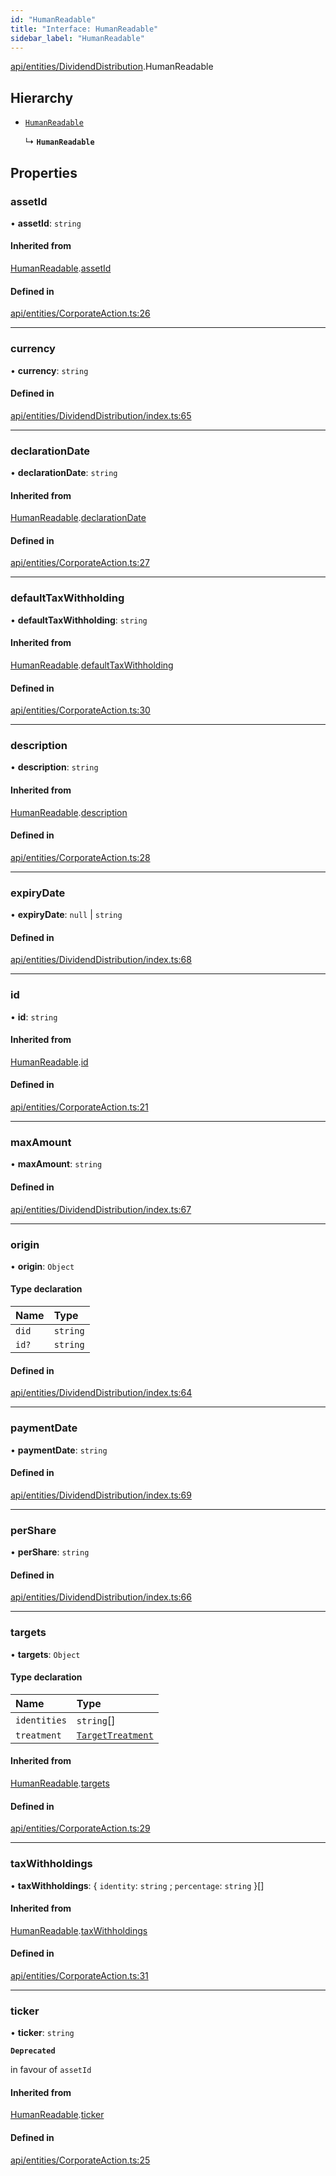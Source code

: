 ```yaml
---
id: "HumanReadable"
title: "Interface: HumanReadable"
sidebar_label: "HumanReadable"
---
```


[api/entities/DividendDistribution](../../../../../modules/API/Entities/DividendDistribution/DividendDistribution.md).HumanReadable

## Hierarchy

- [`HumanReadable`](../../CorporateAction/HumanReadable/HumanReadable.md)

  ↳ **`HumanReadable`**

## Properties

### assetId

• **assetId**: `string`

#### Inherited from

[HumanReadable](../../CorporateAction/HumanReadable/HumanReadable.md).[assetId](../../CorporateAction/HumanReadable/HumanReadable.md#assetid)

#### Defined in

[api/entities/CorporateAction.ts:26](https://github.com/PolymeshAssociation/polymesh-sdk/blob/5b946f904/src/api/entities/CorporateAction.ts#L26)

___

### currency

• **currency**: `string`

#### Defined in

[api/entities/DividendDistribution/index.ts:65](https://github.com/PolymeshAssociation/polymesh-sdk/blob/5b946f904/src/api/entities/DividendDistribution/index.ts#L65)

___

### declarationDate

• **declarationDate**: `string`

#### Inherited from

[HumanReadable](../../CorporateAction/HumanReadable/HumanReadable.md).[declarationDate](../../CorporateAction/HumanReadable/HumanReadable.md#declarationdate)

#### Defined in

[api/entities/CorporateAction.ts:27](https://github.com/PolymeshAssociation/polymesh-sdk/blob/5b946f904/src/api/entities/CorporateAction.ts#L27)

___

### defaultTaxWithholding

• **defaultTaxWithholding**: `string`

#### Inherited from

[HumanReadable](../../CorporateAction/HumanReadable/HumanReadable.md).[defaultTaxWithholding](../../CorporateAction/HumanReadable/HumanReadable.md#defaulttaxwithholding)

#### Defined in

[api/entities/CorporateAction.ts:30](https://github.com/PolymeshAssociation/polymesh-sdk/blob/5b946f904/src/api/entities/CorporateAction.ts#L30)

___

### description

• **description**: `string`

#### Inherited from

[HumanReadable](../../CorporateAction/HumanReadable/HumanReadable.md).[description](../../CorporateAction/HumanReadable/HumanReadable.md#description)

#### Defined in

[api/entities/CorporateAction.ts:28](https://github.com/PolymeshAssociation/polymesh-sdk/blob/5b946f904/src/api/entities/CorporateAction.ts#L28)

___

### expiryDate

• **expiryDate**: ``null`` \| `string`

#### Defined in

[api/entities/DividendDistribution/index.ts:68](https://github.com/PolymeshAssociation/polymesh-sdk/blob/5b946f904/src/api/entities/DividendDistribution/index.ts#L68)

___

### id

• **id**: `string`

#### Inherited from

[HumanReadable](../../CorporateAction/HumanReadable/HumanReadable.md).[id](../../CorporateAction/HumanReadable/HumanReadable.md#id)

#### Defined in

[api/entities/CorporateAction.ts:21](https://github.com/PolymeshAssociation/polymesh-sdk/blob/5b946f904/src/api/entities/CorporateAction.ts#L21)

___

### maxAmount

• **maxAmount**: `string`

#### Defined in

[api/entities/DividendDistribution/index.ts:67](https://github.com/PolymeshAssociation/polymesh-sdk/blob/5b946f904/src/api/entities/DividendDistribution/index.ts#L67)

___

### origin

• **origin**: `Object`

#### Type declaration

| Name | Type |
| :------ | :------ |
| `did` | `string` |
| `id?` | `string` |

#### Defined in

[api/entities/DividendDistribution/index.ts:64](https://github.com/PolymeshAssociation/polymesh-sdk/blob/5b946f904/src/api/entities/DividendDistribution/index.ts#L64)

___

### paymentDate

• **paymentDate**: `string`

#### Defined in

[api/entities/DividendDistribution/index.ts:69](https://github.com/PolymeshAssociation/polymesh-sdk/blob/5b946f904/src/api/entities/DividendDistribution/index.ts#L69)

___

### perShare

• **perShare**: `string`

#### Defined in

[api/entities/DividendDistribution/index.ts:66](https://github.com/PolymeshAssociation/polymesh-sdk/blob/5b946f904/src/api/entities/DividendDistribution/index.ts#L66)

___

### targets

• **targets**: `Object`

#### Type declaration

| Name | Type |
| :------ | :------ |
| `identities` | `string`[] |
| `treatment` | [`TargetTreatment`](../../../../../enums/API/Entities/CorporateActionBase/Types/TargetTreatment/TargetTreatment.md) |

#### Inherited from

[HumanReadable](../../CorporateAction/HumanReadable/HumanReadable.md).[targets](../../CorporateAction/HumanReadable/HumanReadable.md#targets)

#### Defined in

[api/entities/CorporateAction.ts:29](https://github.com/PolymeshAssociation/polymesh-sdk/blob/5b946f904/src/api/entities/CorporateAction.ts#L29)

___

### taxWithholdings

• **taxWithholdings**: \{ `identity`: `string` ; `percentage`: `string`  }[]

#### Inherited from

[HumanReadable](../../CorporateAction/HumanReadable/HumanReadable.md).[taxWithholdings](../../CorporateAction/HumanReadable/HumanReadable.md#taxwithholdings)

#### Defined in

[api/entities/CorporateAction.ts:31](https://github.com/PolymeshAssociation/polymesh-sdk/blob/5b946f904/src/api/entities/CorporateAction.ts#L31)

___

### ticker

• **ticker**: `string`

**`Deprecated`**

in favour of `assetId`

#### Inherited from

[HumanReadable](../../CorporateAction/HumanReadable/HumanReadable.md).[ticker](../../CorporateAction/HumanReadable/HumanReadable.md#ticker)

#### Defined in

[api/entities/CorporateAction.ts:25](https://github.com/PolymeshAssociation/polymesh-sdk/blob/5b946f904/src/api/entities/CorporateAction.ts#L25)
